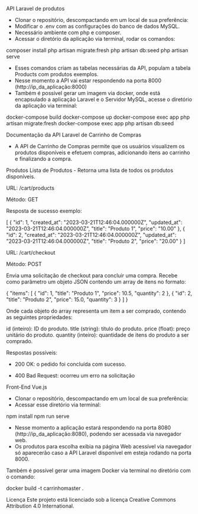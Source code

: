 API Laravel de produtos

- Clonar o repositório, descompactando em um local de sua preferência: 
- Modificar o .env com as configurações do banco de dados MySQL.
- Necessário ambiente com php e composer.
- Acessar o diretório da aplicação via terminal, rodar os comandos:

composer install
php artisan migrate:fresh
php artisan db:seed
php artisan serve

- Esses comandos criam as tabelas necessárias da API, populam a tabela Products com produtos exemplos.
- Nesse momento a API vai estar respondendo na porta 8000 (http://ip_da_aplicação:8000)
- Também é possível gerar um imagem via docker, onde está encapsulado a aplicação Laravel e o Servidor MySQL, acesse o diretório da aplicação via terminal:

docker-compose build
docker-compose up
docker-compose exec app php artisan migrate:fresh
docker-compose exec app php artisan db:seed

Documentação da API Laravel de Carrinho de Compras

- A API de Carrinho de Compras permite que os usuários visualizem os produtos disponíveis e efetuem compras, adicionando itens ao carrinho e finalizando a compra.

Produtos
Lista de Produtos - Retorna uma lista de todos os produtos disponíveis.

URL: /cart/products

Método: GET

Resposta de sucesso exemplo:

[
    {
        "id": 1,
        "created_at": "2023-03-21T12:46:04.000000Z",
        "updated_at": "2023-03-21T12:46:04.000000Z",
        "title": "Produto 1",
        "price": "10.00"
    },
    {
        "id": 2,
        "created_at": "2023-03-21T12:46:04.000000Z",
        "updated_at": "2023-03-21T12:46:04.000000Z",
        "title": "Produto 2",
        "price": "20.00"
    }
]

URL: /cart/checkout 

Método: POST

Envia uma solicitação de checkout para concluir uma compra. Recebe como parâmetro um objeto JSON contendo um array de itens no formato:

{
    "items": [
        {
            "id": 1,
            "title": "Produto 1",
            "price": 10.5,
            "quantity": 2
        },
        {
            "id": 2,
            "title": "Produto 2",
            "price": 15.0,
            "quantity": 3
        }
    ]
}

Onde cada objeto do array representa um item a ser comprado, contendo as seguintes propriedades:

id (inteiro): ID do produto.
title (string): título do produto.
price (float): preço unitário do produto.
quantity (inteiro): quantidade de itens do produto a ser comprado.

Respostas possíveis:

- 200 OK: o pedido foi concluída com sucesso.

- 400 Bad Request: ocorreu um erro na solicitação


Front-End Vue.js

- Clonar o repositório, descompactando em um local de sua preferência: 
- Acessar esse diretório via terminal:

npm install
npm run serve

- Nesse momento a aplicação estará respondendo na porta 8080 (http://ip_da_aplicação:8080), podendo ser acessada via navegador web.
- Os produtos para escolha exibia na página Web acessível via navegador só aparecerão caso a API Laravel disponível em esteja rodando na porta 8000.

Também é possível gerar uma imagem Docker via terminal no diretório com o comando:

docker build -t carrinhomaster .

Licença
Este projeto está licenciado sob a licença Creative Commons Attribution 4.0 International.
